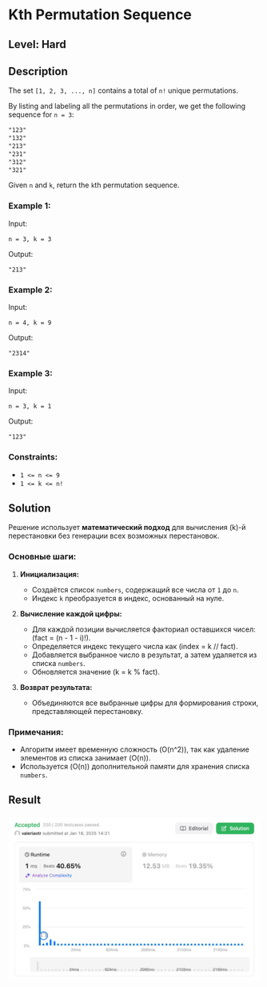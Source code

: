 # Kth Permutation Sequence
## Level: Hard

## Description

The set `[1, 2, 3, ..., n]` contains a total of `n!` unique permutations.

By listing and labeling all the permutations in order, we get the following sequence for `n = 3`:

```
"123"
"132"
"213"
"231"
"312"
"321"
```
Given `n` and `k`, return the `k`th permutation sequence.

### Example 1:

Input:
```
n = 3, k = 3
```
Output:
```
"213"
```

### Example 2:

Input:
```
n = 4, k = 9
```
Output:
```
"2314"
```

### Example 3:

Input:
```
n = 3, k = 1
```
Output:
```
"123"
```

### Constraints:

- `1 <= n <= 9`
- `1 <= k <= n!`

## Solution

Решение использует **математический подход** для вычисления \(k\)-й перестановки без генерации всех возможных перестановок.

### Основные шаги:

1. **Инициализация:**
   - Создаётся список `numbers`, содержащий все числа от `1` до `n`.
   - Индекс `k` преобразуется в индекс, основанный на нуле.

2. **Вычисление каждой цифры:**
   - Для каждой позиции вычисляется факториал оставшихся чисел: \(fact = (n - 1 - i)!\).
   - Определяется индекс текущего числа как \(index = k // fact\).
   - Добавляется выбранное число в результат, а затем удаляется из списка `numbers`.
   - Обновляется значение \(k = k \% fact\).

3. **Возврат результата:**
   - Объединяются все выбранные цифры для формирования строки, представляющей перестановку.

### Примечания:
- Алгоритм имеет временную сложность \(O(n^2)\), так как удаление элементов из списка занимает \(O(n)\).
- Используется \(O(n)\) дополнительной памяти для хранения списка `numbers`.

## Result
![Result](task-11-result.jpg)